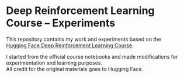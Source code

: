 # Deep Reinforcement Learning Course – Experiments

This repository contains my work and experiments based on the  
[Hugging Face Deep Reinforcement Learning Course](https://huggingface.co/learn/deep-rl-course/unit0/introduction).

I started from the official course notebooks and made modifications for experimentation and learning purposes.  
All credit for the original materials goes to Hugging Face.

